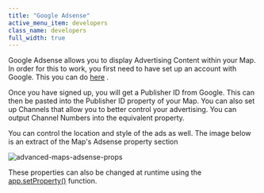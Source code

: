 ```yaml
---
title: "Google Adsense"
active_menu_item: developers
class_name: developers
full_width: true
---
```



Google Adsense allows you to display Advertising Content within your Map. In order for this to work, you first need to have set up an account with Google. This you can do [here](www.google.com/adsense) .

Once you have signed up, you will get a Publisher ID from Google. This can then be pasted into the Publisher ID property of your Map. You can also set up Channels that allow you to better control your advertising. You can output Channel Numbers into the equivalent property.

You can control the location and style of the ads as well. The image below is an extract of the Map's Adsense property section

![advanced-maps-adsense-props](/img/docs/advanced-maps-adsense-props.png)

These properties can also be changed at runtime using the [app.setProperty()](../../../scripting-apis/client-api/widget-functions/setproperty.htm) function.

